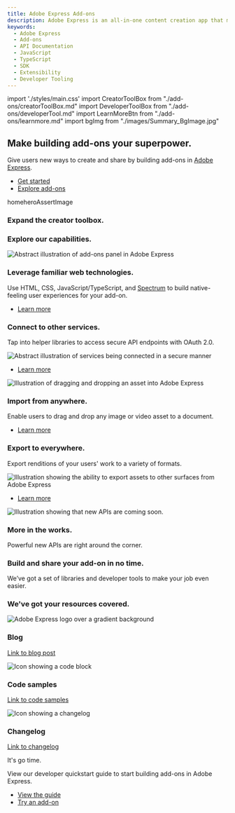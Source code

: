 ```yaml
---
title: Adobe Express Add-ons
description: Adobe Express is an all-in-one content creation app that makes it fast, easy and fun to design standout flyers, TikToks, resumes, Reels, banners, logos, invitations, webpages and so much more. Add-ons allow developers to extend the core functionality of Adobe Express, with a dedicated marketplace for them to be distributed for others to discover and enjoy.
keywords:
  - Adobe Express
  - Add-ons
  - API Documentation
  - JavaScript
  - TypeScript
  - SDK
  - Extensibility
  - Developer Tooling
---
```


import './styles/main.css'
import CreatorToolBox from "./add-ons/creatorToolBox.md"
import DeveloperToolBox from "./add-ons/developerTool.md"
import LearnMoreBtn from "./add-ons/learnmore.md"
import bgImg from "./images/Summary_BgImage.jpg"

<Hero slots="heading, text, buttons, assetsImg" customLayout variant="halfwidth" className="add-ones-hero"/>

## Make building add-ons your superpower.

Give users new ways to create and share by building add-ons in <a href="https://new.express.adobe.com">Adobe Express</a>.

- [Get started](https://developer.adobe.com/express-add-ons/docs/guides)
- [Explore add-ons](https://new.express.adobe.com/new?category=addOns&addOnId=)

homeheroAssertImage

<TextBlock slots="heading" className="announcement" theme="light"/>

### Expand the creator toolbox.

<WrapperComponent slots="content" repeat="1" theme="light" className="wrapperforCreatorTool"/>

<CreatorToolBox />

<WrapperComponent slots="content" repeat="1" theme="light" className="learnMoreWrapper"/>

<LearnMoreBtn />

<TextBlock slots="heading" className="announcement exploreCapabilities" theme="lightest"/>

### Explore our capabilities.

<TextBlock slots="image, heading,text,buttons" theme="lightest" headerElementType="h2" variantsTypePrimary='secondary' variantStyleFill = "outline" homeZigZag className="explore" position="right"/>

![Abstract illustration of add-ons panel in Adobe Express](images/Explore_Image_1.png)

### Leverage familiar web technologies.

Use HTML, CSS, JavaScript/TypeScript, and [Spectrum](https://developer.adobe.com/express-add-ons/docs/guides/design/) to build native-feeling user experiences for your add-on.

- [Learn more](https://developer.adobe.com/express-add-ons/docs/guides/develop/frameworks-libraries-bundling/)

<TextBlock slots="heading,text,image,buttons" theme="lightest" headerElementType="h2" variantsTypePrimary='secondary' variantStyleFill = "outline" homeZigZag className="explore" position="left" />

### Connect to other services.

Tap into helper libraries to access secure API endpoints with OAuth 2.0.

![Abstract illustration of services being connected in a secure manner](images/Explore_Image_2.png)

- [Learn more](https://developer.adobe.com/express-add-ons/docs/guides/develop/#authenticating-with-oauth-20)

<TextBlock slots="image, heading,text,buttons" theme="lightest" headerElementType="h2" variantsTypePrimary='secondary' variantStyleFill = "outline" homeZigZag className="explore" position="right" />

![Illustration of dragging and dropping an asset into Adobe Express](images/Explore_Image_3.png)

### Import from anywhere.

Enable users to drag and drop any image or video asset to a document.

- [Learn more](https://developer.adobe.com/express-add-ons/docs/guides/develop/#importing-content)

<TextBlock slots="heading,text,image,buttons" theme="lightest" headerElementType="h2" variantsTypePrimary='secondary' variantStyleFill = "outline" homeZigZag className="explore" position="left"/>

### Export to everywhere.

Export renditions of your users' work to a variety of formats.

![Illustration showing the ability to export assets to other surfaces from Adobe Express](images/Explore_Image_4.png)

- [Learn more](https://developer.adobe.com/express-add-ons/docs/guides/develop/#exporting-content)

<TextBlock slots="image, heading,text" theme="lightest" headerElementType="h2" variantsTypePrimary='secondary' variantStyleFill = "outline" homeZigZag className="explore" position="right" />

![Illustration showing that new APIs are coming soon.](images/Explore_Image_5.png)

### More in the works.

Powerful new APIs are right around the corner.

<TextBlock slots="heading,text" className="announcement exploreCapabilities" theme="light"/>

### Build and share your add-on in no time.

We’ve got a set of libraries and developer tools to make your job even easier.

<WrapperComponent slots="content" repeat="1" theme="light" className="wrapperforCreatorTool"/>

<DeveloperToolBox />

<TextBlock slots="heading" className="announcement resourceHeader" theme="lightest"/>

### We've got your resources covered.

<MiniResourceCard slots="image,heading,link" repeat="3" theme="lightest" inRow="3" className="mini-card" />

![Adobe Express logo over a gradient background](images/LogoSDK.jpg)

### Blog

[Link to blog post](adobe.ly/expressaddons)

![Icon showing a code block](images/code.jpg)

### Code samples

[Link to code samples](https://developer.adobe.com/express-add-ons/docs/samples/)

![Icon showing a changelog](images/change_log.jpg)

### Changelog

[Link to changelog](https://developer.adobe.com/express-add-ons/docs/references/changelog//)

<TeaserBlock  slots="heading,text,buttons" textColor="white" bgURL={bgImg} className="viewAddOn" variant="fullwidth"/>

<p className="teaserBlockCustomHeading">It's go time.</p>

View our developer quickstart guide to start building add-ons in Adobe Express.

- [View the guide](https://developer.adobe.com/express-add-ons/docs/guides/getting_started/)
- [Try an add-on](https://new.express.adobe.com/new?category=addOns&addOnId=)
